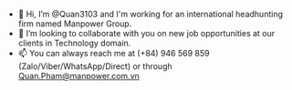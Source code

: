 - 👋 Hi, I’m @Quan3103 and I'm working for an international headhunting firm named Manpower Group.
- 💞️ I’m looking to collaborate with you on new job opportunities at our clients in Technology domain.
- 📫 You can always reach me at (+84) 946 569 859 (Zalo/Viber/WhatsApp/Direct) or through Quan.Pham@manpower.com.vn

<!---
Quan3103/Quan3103 is a ✨ special ✨ repository because its `README.md` (this file) appears on your GitHub profile.
You can click the Preview link to take a look at your changes.
--->
